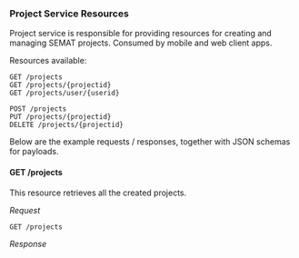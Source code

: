 ### Project Service Resources

Project service is responsible for providing resources for creating and managing SEMAT projects. Consumed by mobile and web client apps.

Resources available:

	GET /projects
	GET /projects/{projectid}
	GET /projects/user/{userid}
	
	POST /projects
	PUT /projects/{projectid}
	DELETE /projects/{projectid}
	
Below are the example requests / responses, together with JSON schemas for payloads.


#### GET /projects

This resource retrieves all the created projects.

*Request*

	GET /projects
	
*Response*
	
	


	 